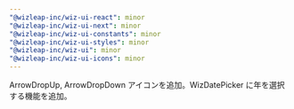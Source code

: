 ```yaml
---
"@wizleap-inc/wiz-ui-react": minor
"@wizleap-inc/wiz-ui-next": minor
"@wizleap-inc/wiz-ui-constants": minor
"@wizleap-inc/wiz-ui-styles": minor
"@wizleap-inc/wiz-ui": minor
"@wizleap-inc/wiz-ui-icons": minor
---
```


ArrowDropUp, ArrowDropDown アイコンを追加。WizDatePicker に年を選択する機能を追加。
